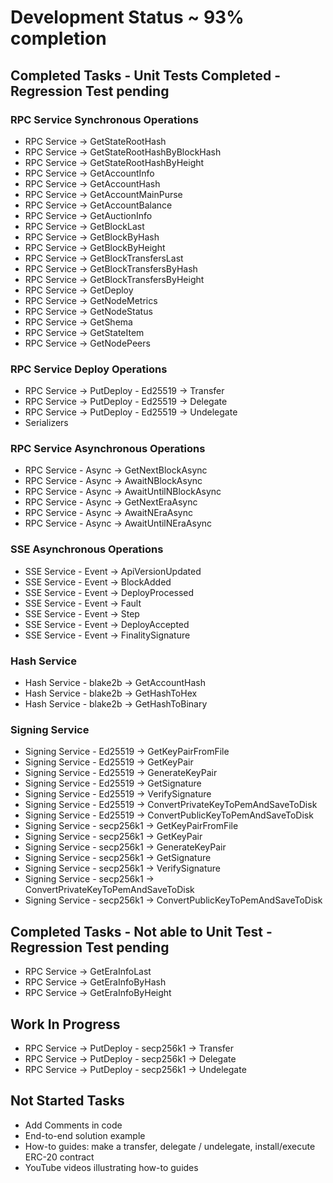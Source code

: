 # Development Status ~ 93% completion

## Completed Tasks - Unit Tests Completed - Regression Test pending
### RPC Service Synchronous Operations
* RPC Service -> GetStateRootHash
* RPC Service -> GetStateRootHashByBlockHash
* RPC Service -> GetStateRootHashByHeight
* RPC Service -> GetAccountInfo
* RPC Service -> GetAccountHash
* RPC Service -> GetAccountMainPurse
* RPC Service -> GetAccountBalance
* RPC Service -> GetAuctionInfo
* RPC Service -> GetBlockLast
* RPC Service -> GetBlockByHash
* RPC Service -> GetBlockByHeight
* RPC Service -> GetBlockTransfersLast
* RPC Service -> GetBlockTransfersByHash
* RPC Service -> GetBlockTransfersByHeight
* RPC Service -> GetDeploy
* RPC Service -> GetNodeMetrics
* RPC Service -> GetNodeStatus
* RPC Service -> GetShema
* RPC Service -> GetStateItem
* RPC Service -> GetNodePeers
### RPC Service Deploy Operations
* RPC Service -> PutDeploy - Ed25519 -> Transfer
* RPC Service -> PutDeploy - Ed25519 -> Delegate
* RPC Service -> PutDeploy - Ed25519 -> Undelegate
* Serializers
### RPC Service Asynchronous Operations
* RPC Service - Async -> GetNextBlockAsync
* RPC Service - Async -> AwaitNBlockAsync
* RPC Service - Async -> AwaitUntilNBlockAsync
* RPC Service - Async -> GetNextEraAsync
* RPC Service - Async -> AwaitNEraAsync
* RPC Service - Async -> AwaitUntilNEraAsync
### SSE Asynchronous Operations
* SSE Service - Event -> ApiVersionUpdated
* SSE Service - Event -> BlockAdded
* SSE Service - Event -> DeployProcessed
* SSE Service - Event -> Fault
* SSE Service - Event -> Step
* SSE Service - Event -> DeployAccepted
* SSE Service - Event -> FinalitySignature
### Hash Service
* Hash Service - blake2b -> GetAccountHash
* Hash Service - blake2b  -> GetHashToHex
* Hash Service - blake2b  -> GetHashToBinary
### Signing Service
* Signing Service - Ed25519 -> GetKeyPairFromFile
* Signing Service - Ed25519  -> GetKeyPair
* Signing Service - Ed25519  -> GenerateKeyPair
* Signing Service - Ed25519  -> GetSignature
* Signing Service - Ed25519  -> VerifySignature
* Signing Service - Ed25519  -> ConvertPrivateKeyToPemAndSaveToDisk
* Signing Service - Ed25519  -> ConvertPublicKeyToPemAndSaveToDisk
* Signing Service - secp256k1  -> GetKeyPairFromFile
* Signing Service - secp256k1   -> GetKeyPair
* Signing Service - secp256k1   -> GenerateKeyPair
* Signing Service - secp256k1   -> GetSignature
* Signing Service - secp256k1   -> VerifySignature
* Signing Service - secp256k1  -> ConvertPrivateKeyToPemAndSaveToDisk
* Signing Service - secp256k1  -> ConvertPublicKeyToPemAndSaveToDisk


## Completed Tasks - Not able to Unit Test - Regression Test pending
* RPC Service -> GetEraInfoLast
* RPC Service -> GetEraInfoByHash
* RPC Service -> GetEraInfoByHeight


## Work In Progress
* RPC Service -> PutDeploy - secp256k1 -> Transfer
* RPC Service -> PutDeploy - secp256k1 -> Delegate
* RPC Service -> PutDeploy - secp256k1 -> Undelegate


## Not Started Tasks
* Add Comments in code
* End-to-end solution example
* How-to guides: make a transfer, delegate / undelegate, install/execute ERC-20 contract
* YouTube videos illustrating how-to guides
	
